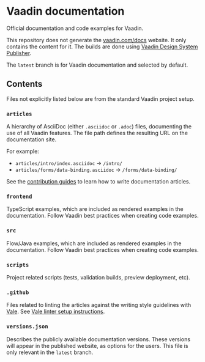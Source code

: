 # Vaadin documentation

Official documentation and code examples for Vaadin.

This repository does not generate the [vaadin.com/docs](https://vaadin.com/docs) website. It only contains the content for it. The builds are done using [Vaadin Design System Publisher](https://vaadin.com/design-system-publisher).

The `latest` branch is for Vaadin documentation and selected by default.

## Contents

Files not explicitly listed below are from the standard Vaadin project setup.

### `articles`

A hierarchy of AsciiDoc (either `.asciidoc` or `.adoc`) files, documenting the use of all Vaadin features. The file path defines the resulting URL on the documentation site.

For example:

- `articles/intro/index.asciidoc` → `/intro/`
- `articles/forms/data-binding.asciidoc` → `/forms/data-binding/`

See the [contribution guides](https://vaadin.com/docs/latest/contributing-docs/overview) to learn how to write documentation articles.

### `frontend`

TypeScript examples, which are included as rendered examples in the documentation. Follow Vaadin best practices when creating code examples.

### `src`

Flow/Java examples, which are included as rendered examples in the documentation. Follow Vaadin best practices when creating code examples.

### `scripts`

Project related scripts (tests, validation builds, preview deployment, etc).

### `.github`

Files related to linting the articles against the writing style guidelines with [Vale](https://docs.errata.ai/vale/about). See [Vale linter setup instructions](https://vaadin.com/docs/latest/contributing-docs/authoring/editing-tools/#vale).

### `versions.json`

Describes the publicly available documentation versions. These versions will appear in the published website, as options for the users. This file is only relevant in the `latest` branch.
